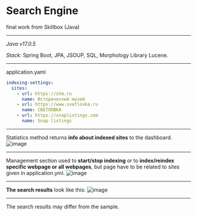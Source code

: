 # Search Engine
final work from Skillbox (Java)

____
_Java v17.0.5_

_Stack_:
Spring Boot,
JPA,
JSOUP,
SQL,
Morphology Library Lucene.
____

application.yaml
```yaml
indexing-settings:
  sites:
    - url: https://shm.ru
      name: Исторический музей
    - url: https://www.svetlovka.ru
      name: СВЕТЛОВКА
    - url: https://snaplistings.com
      name: Snap listings
```
____
Statistics method returns __info about indexed sites__ to the dashboard.
![image](https://user-images.githubusercontent.com/42184326/178167379-967a8cd2-544f-4bb9-bd5b-0b070b3a090d.png)
____
Management section used to __start/stop indexing__ or to __index/reindex specific webpage or all webpages__, but page have to be related to sites given in application.yml.
![image](https://user-images.githubusercontent.com/42184326/178167559-6789add3-1902-4f28-8a38-b81126cf5683.png)
____
__The search results__ look like this:
![image](https://user-images.githubusercontent.com/42184326/178167659-392fe2af-29c4-4bbe-af1e-885cfdfb7729.png)
____
The search results may differ from the sample.